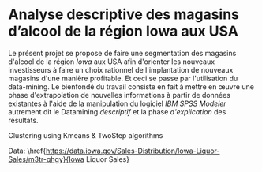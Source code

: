 # Analyse descriptive des magasins d’alcool de la région Iowa aux USA

Le présent projet se propose de faire une segmentation des magasins d'alcool de la région _Iowa_ aux USA afin d'orienter les nouveaux investisseurs à faire un choix rationnel de l'implantation de nouveaux magasins d'une manière profitable. Et ceci se passe par l'utilisation du data-mining. Le bienfondé du travail consiste en fait à mettre en œuvre une phase d'extrapolation de nouvelles informations à partir de données existantes à l'aide de la manipulation du logiciel _IBM SPSS Modeler_ autrement dit le Datamining _descriptif_ et la phase _d'explication_ des résultats.

Clustering using Kmeans & TwoStep algorithms

Data: \href{https://data.iowa.gov/Sales-Distribution/Iowa-Liquor-Sales/m3tr-qhgy}{Iowa Liquor Sales} 
